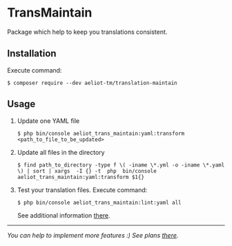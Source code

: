 # TransMaintain
Package which help to keep you translations consistent.

## Installation

Execute command:

```shell
$ composer require --dev aeliot-tm/translation-maintain
```

## Usage

1. Update one YAML file
   ```shell
   $ php bin/console aeliot_trans_maintain:yaml:transform <path_to_file_to_be_updated>
   ```
1. Update all files in the directory
   ```shell
   $ find path_to_directory -type f \( -iname \*.yml -o -iname \*.yaml \) | sort | xargs  -I {} -t  php  bin/console aeliot_trans_maintain:yaml:transform $1{}
   ```
1. Test your translation files. Execute command:
   ```shell
   $ php bin/console aeliot_trans_maintain:lint:yaml all
   ```
   See additional information [there](docs/lint/lint_yaml_command.md).


---
*You can help to implement more features :) See plans [there](TODO.md).*
